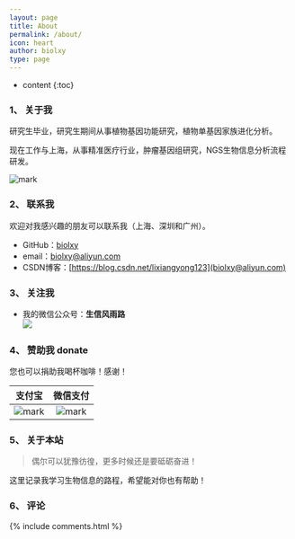 ```yaml
---
layout: page
title: About
permalink: /about/
icon: heart
author: biolxy
type: page
---
```


* content
{:toc}

### 1、 关于我

研究生毕业，研究生期间从事植物基因功能研究，植物单基因家族进化分析。

现在工作与上海，从事精准医疗行业，肿瘤基因组研究，NGS生物信息分析流程研发。

![mark](http://oiz501hli.bkt.clouddn.com/blog/180731/c4Ihe99k72.jpg?imageslim)

### 2、 联系我

欢迎对我感兴趣的朋友可以联系我（上海、深圳和广州）。

* GitHub：[biolxy](https://github.com/biolxy)
* email：biolxy@aliyun.com
* CSDN博客：[https://blog.csdn.net/lixiangyong123](biolxy@aliyun.com)


### 3、 关注我

* 我的微信公众号：**生信风雨路**  
![](https://open.weixin.qq.com/qr/code?username=gh_ae6833e34551)

### 4、 赞助我 donate
您也可以捐助我喝杯咖啡！感谢！

|                            支付宝                            |                           微信支付                           |
| :----------------------------------------------------------: | :----------------------------------------------------------: |
| ![mark](http://oiz501hli.bkt.clouddn.com/blog/180922/DEbLiDE1aB.jpg?imageslim) | ![mark](http://oiz501hli.bkt.clouddn.com/blog/180922/dBi1kEL2Fj.jpg?imageslim) |



### 5、 关于本站

> 偶尔可以犹豫彷徨，更多时候还是要砥砺奋进！  

这里记录我学习生物信息的路程，希望能对你也有帮助！  
### 6、 评论

{% include comments.html %}
